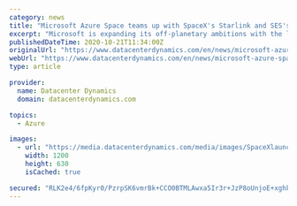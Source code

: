 ```yaml
---
category: news
title: "Microsoft Azure Space teams up with SpaceX's Starlink and SES's O3b"
excerpt: "Microsoft is expanding its off-planetary ambitions with the launch of a new business division, Azure Space. As part of the new initiative, Microsoft will partner with SpaceX's Starlink Internet service,"
publishedDateTime: 2020-10-21T11:34:00Z
originalUrl: "https://www.datacenterdynamics.com/en/news/microsoft-azure-space-teams-spacexs-starlink-and-sess-o3b/"
webUrl: "https://www.datacenterdynamics.com/en/news/microsoft-azure-space-teams-spacexs-starlink-and-sess-o3b/"
type: article

provider:
  name: Datacenter Dynamics
  domain: datacenterdynamics.com

topics:
  - Azure

images:
  - url: "https://media.datacenterdynamics.com/media/images/SpaceXlaunch.2e16d0ba.fill-1200x630.jpg"
    width: 1200
    height: 630
    isCached: true

secured: "RLK2e4/6fpKyr0/PzrpSK6vmrBk+CCO0BTMLAwxa5Ir3r+JzP8oUnjoE+xghkLjkZGvehCZHEuC1C8efxvUrrJUTckKExN4KIb7JC6gC0HVoglorAqxFG6Wmx0SeQC3QW4pOCRQSdWzERwOfxGzB4Y5nQ424nGcYbSqgCsOxw9blkR267aemWcmYhswikaT2EdpCjv7fbNruHOSpXAA/Q5BdZH5LSMtL0kUIVL7Eg5s69jwXXalxYnEwvgGMIKEFszkXwmxIqepxVgbgc9b5ltR05zsv43N18Cn/wag5Vyivfz7DPviNUdbYgsLMNs2aLJWS7hYOhtUMYYAF61/HreZJ4g3DP17tbi6KimPITj8=;Am73nSH2DwQDYqINtrISng=="
---
```


